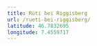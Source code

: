```yaml
---
title: Rüti bei Riggisberg
url: /rueti-bei-riggisberg/
latitude: 46.7832695
longitude: 7.4559717
---
```

